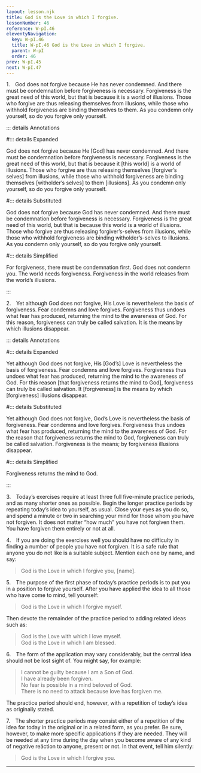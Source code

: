 ```yaml
---
layout: lesson.njk
title: God is the Love in which I forgive.
lessonNumber: 46
reference: W-pI.46
eleventyNavigation:
  key: W-pI.46
  title: W-pI.46 God is the Love in which I forgive.
  parent: W-pI
  order: 46
prev: W-pI.45
next: W-pI.47
---
```


1. God does not forgive because He has never condemned. 
And there must be condemnation before forgiveness is necessary. 
Forgiveness is the great need of this world, but that is because it is a world of illusions. 
Those who forgive are thus releasing themselves from illusions, while those who withhold forgiveness are binding themselves to them. 
As you condemn only yourself, so do you forgive only yourself.

::: details Annotations

#::: details Expanded

God does not forgive because He [God] has never condemned. 
And there must be condemnation before forgiveness is necessary. 
Forgiveness is the great need of this world, but that is because it [this world] is a world of illusions. 
Those who forgive are thus releasing themselves [forgiver’s selves] from illusions, while those who withhold forgiveness are binding themselves [witholder’s selves] to them [illusions]. 
As you condemn only yourself, so do you forgive only yourself.


#::: details Substituted

God does not forgive because God has never condemned. 
And there must be condemnation before forgiveness is necessary. 
Forgiveness is the great need of this world, but that is because this world is a world of illusions. 
Those who forgive are thus releasing forgiver’s-selves from illusions, while those who withhold forgiveness are binding witholder’s-selves to illusions. 
As you condemn only yourself, so do you forgive only yourself.

#::: details Simplified

For forgiveness, there must be condemnation first.
God does not condemn you. 
The world needs forgiveness.
Forgiveness in the world releases from the world’s illusions.

:::


2. Yet although God does not forgive, His Love is nevertheless the basis of forgiveness. 
Fear condemns and love forgives. 
Forgiveness thus undoes what fear has produced, returning the mind to the awareness of God. 
For this reason, forgiveness can truly be called salvation. 
It is the means by which illusions disappear.

::: details Annotations

#::: details Expanded

Yet although God does not forgive, His [God’s] Love is nevertheless the basis of forgiveness. 
Fear condemns and love forgives. 
Forgiveness thus undoes what fear has produced, returning the mind to the awareness of God. 
For this reason [that forgiveness returns the mind to God], forgiveness can truly be called salvation. 
It [forgiveness] is the means by which [forgiveness] illusions disappear.

#::: details Substituted

Yet although God does not forgive, God’s Love is nevertheless the basis of forgiveness. 
Fear condemns and love forgives. 
Forgiveness thus undoes what fear has produced, returning the mind to the awareness of God. 
For the reason that forgiveness returns the mind to God, forgiveness can truly be called salvation. 
Forgiveness is the means; by forgiveness illusions disappear.

#::: details Simplified

Forgiveness returns the mind to God.

:::


3. Today’s exercises require at least three full five-minute practice periods, and as many shorter ones as possible. 
Begin the longer practice periods by repeating today’s idea to yourself, as usual. 
Close your eyes as you do so, and spend a minute or two in searching your mind for those whom you have not forgiven. 
It does not matter <q>how much</q> you have not forgiven them. 
You have forgiven them entirely or not at all.


4. If you are doing the exercises well you should have no difficulty in finding a number of people you have not forgiven. 
It is a safe rule that anyone you do not like is a suitable subject. 
Mention each one by name, and say:

>God is the Love in which I forgive you, [name].


5. The purpose of the first phase of today’s practice periods is to put you in a position to forgive yourself. 
After you have applied the idea to all those who have come to mind, tell yourself:

>God is the Love in which I forgive myself.

Then devote the remainder of the practice period to adding related ideas such as:

>God is the Love with which I love myself.  
God is the Love in which I am blessed.

6. The form of the application may vary considerably, but the central idea should not be lost sight of. 
You might say, for example:

>I cannot be guilty because I am a Son of God.  
I have already been forgiven.  
No fear is possible in a mind beloved of God.  
There is no need to attack because love has forgiven me.

The practice period should end, however, with a repetition of today’s idea as originally stated.


7. The shorter practice periods may consist either of a repetition of the idea for today in the original or in a related form, as you prefer. 
Be sure, however, to make more specific applications if they are needed. 
They will be needed at any time during the day when you become aware of any kind of negative reäction to anyone, present or not. 
In that event, tell him silently:

>God is the Love in which I forgive you.

---
